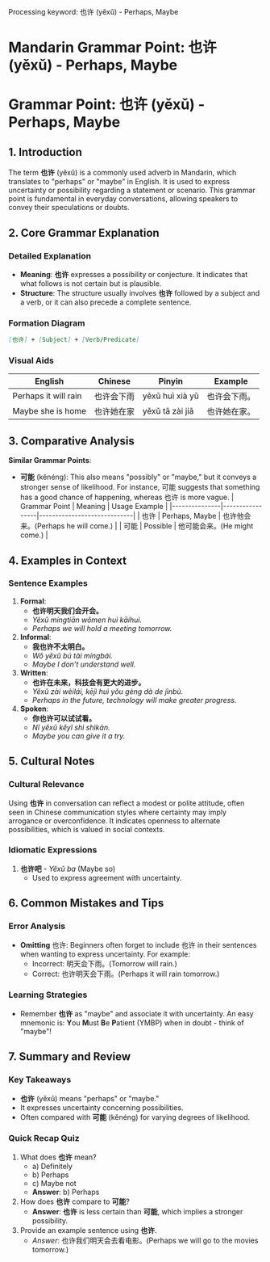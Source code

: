 Processing keyword: 也许 (yěxǔ) - Perhaps, Maybe
# Mandarin Grammar Point: 也许 (yěxǔ) - Perhaps, Maybe
# Grammar Point: 也许 (yěxǔ) - Perhaps, Maybe
## 1. Introduction
The term **也许** (yěxǔ) is a commonly used adverb in Mandarin, which translates to "perhaps" or "maybe" in English. It is used to express uncertainty or possibility regarding a statement or scenario. This grammar point is fundamental in everyday conversations, allowing speakers to convey their speculations or doubts.
## 2. Core Grammar Explanation
### Detailed Explanation
- **Meaning**: **也许** expresses a possibility or conjecture. It indicates that what follows is not certain but is plausible.
- **Structure**: The structure usually involves **也许** followed by a subject and a verb, or it can also precede a complete sentence.
  
### Formation Diagram
```markdown
[也许] + [Subject] + [Verb/Predicate]
```
### Visual Aids
| English      | Chinese    | Pinyin      | Example                                  |
|--------------|------------|-------------|------------------------------------------|
| Perhaps it will rain | 也许会下雨 | yěxǔ huì xià yǔ | 也许会下雨。                      |
| Maybe she is home    | 也许她在家 | yěxǔ tā zài jiā | 也许她在家。                       |
## 3. Comparative Analysis
**Similar Grammar Points**:
- **可能** (kěnéng): This also means "possibly" or "maybe," but it conveys a stronger sense of likelihood. For instance, 可能 suggests that something has a good chance of happening, whereas 也许 is more vague.
| Grammar Point | Meaning         | Usage Example               |
|---------------|-----------------|-----------------------------|
| 也许         | Perhaps, Maybe  | 也许他会来。(Perhaps he will come.) |
| 可能         | Possible        | 他可能会来。(He might come.)         |
## 4. Examples in Context
### Sentence Examples
1. **Formal**:
   - **也许明天我们会开会。**
   - *Yěxǔ míngtiān wǒmen huì kāihuì.*
   - *Perhaps we will hold a meeting tomorrow.*
2. **Informal**:
   - **我也许不太明白。**
   - *Wǒ yěxǔ bú tài míngbái.*
   - *Maybe I don’t understand well.*
3. **Written**:
   - **也许在未来，科技会有更大的进步。**
   - *Yěxǔ zài wèilái, kējì huì yǒu gèng dà de jìnbù.*
   - *Perhaps in the future, technology will make greater progress.*
4. **Spoken**:
   - **你也许可以试试看。**
   - *Nǐ yěxǔ kěyǐ shì shìkàn.*
   - *Maybe you can give it a try.*
## 5. Cultural Notes 
### Cultural Relevance
Using **也许** in conversation can reflect a modest or polite attitude, often seen in Chinese communication styles where certainty may imply arrogance or overconfidence. It indicates openness to alternate possibilities, which is valued in social contexts.
### Idiomatic Expressions
1. **也许吧** - *Yěxǔ ba* (Maybe so)
   - Used to express agreement with uncertainty.
## 6. Common Mistakes and Tips
### Error Analysis
- **Omitting** 也许: Beginners often forget to include 也许 in their sentences when wanting to express uncertainty. For example:
  - Incorrect: 明天会下雨。(Tomorrow will rain.)
  - Correct: 也许明天会下雨。(Perhaps it will rain tomorrow.)
### Learning Strategies
- Remember **也许** as "maybe" and associate it with uncertainty. An easy mnemonic is: **Y**ou **M**ust **B**e **P**atient (YMBP) when in doubt - think of "maybe"!
## 7. Summary and Review
### Key Takeaways
- **也许** (yěxǔ) means "perhaps" or "maybe."
- It expresses uncertainty concerning possibilities.
- Often compared with **可能** (kěnéng) for varying degrees of likelihood.
### Quick Recap Quiz
1. What does **也许** mean?
   - a) Definitely
   - b) Perhaps
   - c) Maybe not
   - **Answer**: b) Perhaps
2. How does **也许** compare to **可能**?
   - **Answer**: **也许** is less certain than **可能**, which implies a stronger possibility.
3. Provide an example sentence using **也许**.
   - *Answer*: 也许我们明天会去看电影。(Perhaps we will go to the movies tomorrow.)

